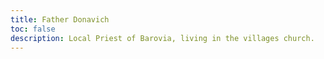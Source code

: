 ```yaml
---
title: Father Donavich
toc: false
description: Local Priest of Barovia, living in the villages church.
---
```


